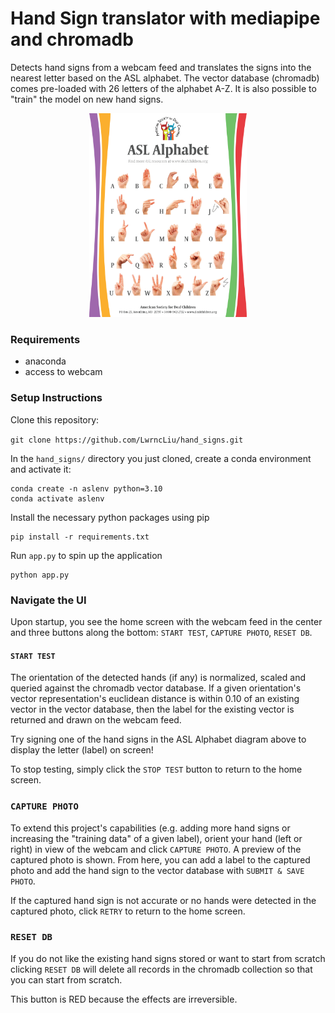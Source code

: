 # Hand Sign translator with mediapipe and chromadb

Detects hand signs from a webcam feed and translates the signs into the nearest letter based on the ASL alphabet. The vector database (chromadb) comes pre-loaded with 26 letters of the alphabet A-Z. It is also possible to "train" the model on new hand signs.

<p align="center">
<img src="src/static/asl_alphabet.png" alt="ASL Alphabet" style="width:50%;">
</p>

### Requirements
- anaconda
- access to webcam 

### Setup Instructions

Clone this repository:

```git clone https://github.com/LwrncLiu/hand_signs.git```

In the `hand_signs/` directory you just cloned, create a conda environment and activate it:

```
conda create -n aslenv python=3.10
conda activate aslenv
```

Install the necessary python packages using pip 

```
pip install -r requirements.txt
```

Run `app.py` to spin up the application
```
python app.py
```

### Navigate the UI
Upon startup, you see the home screen with the webcam feed in the center and three buttons along the bottom: `START TEST`, `CAPTURE PHOTO`, `RESET DB`. 

#### `START TEST`
The orientation of the detected hands (if any) is normalized, scaled and queried against the chromadb vector database. If a given orientation's vector representation's euclidean distance is within 0.10 of an existing vector in the vector database, then the label for the existing vector is returned and drawn on the webcam feed. 

Try signing one of the hand signs in the ASL Alphabet diagram above to display the letter (label) on screen!

To stop testing, simply click the `STOP TEST` button to return to the home screen.

### `CAPTURE PHOTO`
To extend this project's capabilities (e.g. adding more hand signs or increasing the "training data" of a given label), orient your hand (left or right) in view of the webcam and click `CAPTURE PHOTO`. A preview of the captured photo is shown. From here, you can add a label to the captured photo and add the hand sign to the vector database with `SUBMIT & SAVE PHOTO`. 

If the captured hand sign is not accurate or no hands were detected in the captured photo, click `RETRY` to return to the home screen.

### `RESET DB`
If you do not like the existing hand signs stored or want to start from scratch clicking `RESET DB` will delete all records in the chromadb collection so that you can start from scratch. 

This button is RED because the effects are irreversible. 